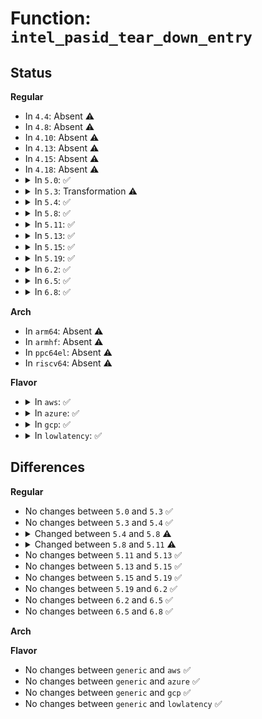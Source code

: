 # Function: <code>intel_pasid_tear_down_entry</code>

## Status
<b>Regular</b>
<ul>
<li>
In <code>4.4</code>: Absent ⚠️
</li>
<li>
In <code>4.8</code>: Absent ⚠️
</li>
<li>
In <code>4.10</code>: Absent ⚠️
</li>
<li>
In <code>4.13</code>: Absent ⚠️
</li>
<li>
In <code>4.15</code>: Absent ⚠️
</li>
<li>
In <code>4.18</code>: Absent ⚠️
</li>
<li>
<details>
<summary>In <code>5.0</code>: ✅</summary>

```c
void intel_pasid_tear_down_entry(struct intel_iommu *iommu, struct device *dev, int pasid);
```

**Collision:** Unique Global

**Inline:** No

**Transformation:** False

**Instances:**

```
In drivers/iommu/intel-pasid.c (ffffffff81694360)
Location: drivers/iommu/intel-pasid.c:459
Inline: False
Direct callers:
  - drivers/iommu/intel-iommu.c:__dmar_remove_one_dev_info
  - drivers/iommu/intel-svm.c:intel_svm_unbind_mm
  - drivers/iommu/intel-svm.c:intel_mm_release
```
**Symbols:**

```
ffffffff81694360-ffffffff816944fc: intel_pasid_tear_down_entry (STB_GLOBAL)
```
</details>
</li>
<li>
<details>
<summary>In <code>5.3</code>: Transformation ⚠️</summary>

```c
void intel_pasid_tear_down_entry(struct intel_iommu *iommu, struct device *dev, int pasid);
```

**Collision:** Unique Global

**Inline:** No

**Transformation:** True

**Instances:**

```
In drivers/iommu/intel-pasid.c (0)
Location: drivers/iommu/intel-pasid.c:444
Inline: False
Direct callers:
  - drivers/iommu/intel-iommu.c:intel_iommu_aux_detach_device
  - drivers/iommu/intel-iommu.c:__dmar_remove_one_dev_info
  - drivers/iommu/intel-svm.c:intel_svm_unbind_mm
  - drivers/iommu/intel-svm.c:intel_mm_release
```
**Symbols:**

```
ffffffff816cd489-ffffffff816cd4af: intel_pasid_tear_down_entry.cold (STB_LOCAL)
ffffffff816ccc80-ffffffff816cce1a: intel_pasid_tear_down_entry (STB_GLOBAL)
```
</details>
</li>
<li>
<details>
<summary>In <code>5.4</code>: ✅</summary>

```c
void intel_pasid_tear_down_entry(struct intel_iommu *iommu, struct device *dev, int pasid);
```

**Collision:** Unique Global

**Inline:** No

**Transformation:** False

**Instances:**

```
In drivers/iommu/intel-pasid.c (ffffffff816f04d0)
Location: drivers/iommu/intel-pasid.c:444
Inline: False
Direct callers:
  - drivers/iommu/intel-iommu.c:intel_iommu_aux_detach_device
  - drivers/iommu/intel-iommu.c:__dmar_remove_one_dev_info
  - drivers/iommu/intel-svm.c:intel_svm_unbind_mm
  - drivers/iommu/intel-svm.c:intel_mm_release
```
**Symbols:**

```
ffffffff816f04d0-ffffffff816f0670: intel_pasid_tear_down_entry (STB_GLOBAL)
```
</details>
</li>
<li>
<details>
<summary>In <code>5.8</code>: ✅</summary>

```c
void intel_pasid_tear_down_entry(struct intel_iommu *iommu, struct device *dev, int pasid, bool fault_ignore);
```

**Collision:** Unique Global

**Inline:** No

**Transformation:** False

**Instances:**

```
In drivers/iommu/intel/pasid.c (ffffffff817a7bd0)
Location: drivers/iommu/intel/pasid.c:492
Inline: False
Direct callers:
  - drivers/iommu/intel/iommu.c:intel_iommu_aux_detach_device
  - drivers/iommu/intel/iommu.c:__dmar_remove_one_dev_info
  - drivers/iommu/intel/svm.c:intel_svm_unbind_gpasid
  - drivers/iommu/intel/svm.c:intel_mm_release
```
**Symbols:**

```
ffffffff817a7bd0-ffffffff817a7da4: intel_pasid_tear_down_entry (STB_GLOBAL)
```
</details>
</li>
<li>
<details>
<summary>In <code>5.11</code>: ✅</summary>

```c
void intel_pasid_tear_down_entry(struct intel_iommu *iommu, struct device *dev, u32 pasid, bool fault_ignore);
```

**Collision:** Unique Global

**Inline:** No

**Transformation:** False

**Instances:**

```
In drivers/iommu/intel/pasid.c (ffffffff817b3a70)
Location: drivers/iommu/intel/pasid.c:500
Inline: False
Direct callers:
  - drivers/iommu/intel/iommu.c:aux_domain_remove_dev
  - drivers/iommu/intel/iommu.c:__dmar_remove_one_dev_info
  - drivers/iommu/intel/svm.c:intel_svm_unbind_gpasid
  - drivers/iommu/intel/svm.c:intel_mm_release
```
**Symbols:**

```
ffffffff817b3a70-ffffffff817b3c5f: intel_pasid_tear_down_entry (STB_GLOBAL)
```
</details>
</li>
<li>
<details>
<summary>In <code>5.13</code>: ✅</summary>

```c
void intel_pasid_tear_down_entry(struct intel_iommu *iommu, struct device *dev, u32 pasid, bool fault_ignore);
```

**Collision:** Unique Global

**Inline:** No

**Transformation:** False

**Instances:**

```
In drivers/iommu/intel/pasid.c (ffffffff81796a50)
Location: drivers/iommu/intel/pasid.c:510
Inline: False
Direct callers:
  - drivers/iommu/intel/iommu.c:intel_iommu_aux_detach_device
  - drivers/iommu/intel/iommu.c:__dmar_remove_one_dev_info
  - drivers/iommu/intel/svm.c:intel_svm_unbind_gpasid
  - drivers/iommu/intel/svm.c:intel_mm_release
```
**Symbols:**

```
ffffffff81796a50-ffffffff81796c8d: intel_pasid_tear_down_entry (STB_GLOBAL)
```
</details>
</li>
<li>
<details>
<summary>In <code>5.15</code>: ✅</summary>

```c
void intel_pasid_tear_down_entry(struct intel_iommu *iommu, struct device *dev, u32 pasid, bool fault_ignore);
```

**Collision:** Unique Global

**Inline:** No

**Transformation:** False

**Instances:**

```
In drivers/iommu/intel/pasid.c (ffffffff8181e9f0)
Location: drivers/iommu/intel/pasid.c:510
Inline: False
Direct callers:
  - drivers/iommu/intel/iommu.c:intel_iommu_aux_detach_device
  - drivers/iommu/intel/iommu.c:__dmar_remove_one_dev_info
  - drivers/iommu/intel/svm.c:intel_svm_unbind_gpasid
  - drivers/iommu/intel/svm.c:intel_mm_release
```
**Symbols:**

```
ffffffff8181e9f0-ffffffff8181ec2f: intel_pasid_tear_down_entry (STB_GLOBAL)
```
</details>
</li>
<li>
<details>
<summary>In <code>5.19</code>: ✅</summary>

```c
void intel_pasid_tear_down_entry(struct intel_iommu *iommu, struct device *dev, u32 pasid, bool fault_ignore);
```

**Collision:** Unique Global

**Inline:** No

**Transformation:** False

**Instances:**

```
In drivers/iommu/intel/pasid.c (ffffffff8195ed50)
Location: drivers/iommu/intel/pasid.c:447
Inline: False
Direct callers:
  - drivers/iommu/intel/iommu.c:__dmar_remove_one_dev_info
  - drivers/iommu/intel/svm.c:intel_mm_release
```
**Symbols:**

```
ffffffff8195ed50-ffffffff8195ef59: intel_pasid_tear_down_entry (STB_GLOBAL)
```
</details>
</li>
<li>
<details>
<summary>In <code>6.2</code>: ✅</summary>

```c
void intel_pasid_tear_down_entry(struct intel_iommu *iommu, struct device *dev, u32 pasid, bool fault_ignore);
```

**Collision:** Unique Global

**Inline:** No

**Transformation:** False

**Instances:**

```
In drivers/iommu/intel/pasid.c (ffffffff81ac6840)
Location: drivers/iommu/intel/pasid.c:456
Inline: False
Direct callers:
  - drivers/iommu/intel/iommu.c:intel_iommu_remove_dev_pasid
  - drivers/iommu/intel/iommu.c:intel_iommu_release_device
  - drivers/iommu/intel/iommu.c:device_block_translation
  - drivers/iommu/intel/svm.c:intel_mm_release
```
**Symbols:**

```
ffffffff81ac6840-ffffffff81ac6a5a: intel_pasid_tear_down_entry (STB_GLOBAL)
```
</details>
</li>
<li>
<details>
<summary>In <code>6.5</code>: ✅</summary>

```c
void intel_pasid_tear_down_entry(struct intel_iommu *iommu, struct device *dev, u32 pasid, bool fault_ignore);
```

**Collision:** Unique Global

**Inline:** No

**Transformation:** False

**Instances:**

```
In drivers/iommu/intel/pasid.c (ffffffff81b13440)
Location: drivers/iommu/intel/pasid.c:447
Inline: False
Direct callers:
  - drivers/iommu/intel/iommu.c:intel_iommu_remove_dev_pasid
  - drivers/iommu/intel/iommu.c:intel_iommu_release_device
  - drivers/iommu/intel/iommu.c:device_block_translation
  - drivers/iommu/intel/svm.c:intel_mm_release
```
**Symbols:**

```
ffffffff81b13440-ffffffff81b1365d: intel_pasid_tear_down_entry (STB_GLOBAL)
```
</details>
</li>
<li>
<details>
<summary>In <code>6.8</code>: ✅</summary>

```c
void intel_pasid_tear_down_entry(struct intel_iommu *iommu, struct device *dev, u32 pasid, bool fault_ignore);
```

**Collision:** Unique Global

**Inline:** No

**Transformation:** False

**Instances:**

```
In drivers/iommu/intel/pasid.c (ffffffff81b68070)
Location: drivers/iommu/intel/pasid.c:233
Inline: False
Direct callers:
  - drivers/iommu/intel/iommu.c:intel_iommu_remove_dev_pasid
  - drivers/iommu/intel/iommu.c:intel_iommu_release_device
  - drivers/iommu/intel/iommu.c:device_block_translation
  - drivers/iommu/intel/svm.c:intel_mm_release
```
**Symbols:**

```
ffffffff81b68070-ffffffff81b6828d: intel_pasid_tear_down_entry (STB_GLOBAL)
```
</details>
</li>
</ul>
<b>Arch</b>
<ul>
<li>
In <code>arm64</code>: Absent ⚠️
</li>
<li>
In <code>armhf</code>: Absent ⚠️
</li>
<li>
In <code>ppc64el</code>: Absent ⚠️
</li>
<li>
In <code>riscv64</code>: Absent ⚠️
</li>
</ul>
<b>Flavor</b>
<ul>
<li>
<details>
<summary>In <code>aws</code>: ✅</summary>

```c
void intel_pasid_tear_down_entry(struct intel_iommu *iommu, struct device *dev, int pasid);
```

**Collision:** Unique Global

**Inline:** No

**Transformation:** False

**Instances:**

```
In drivers/iommu/intel-pasid.c (ffffffff816b5cc0)
Location: drivers/iommu/intel-pasid.c:444
Inline: False
Direct callers:
  - drivers/iommu/intel-iommu.c:intel_iommu_aux_detach_device
  - drivers/iommu/intel-iommu.c:__dmar_remove_one_dev_info
  - drivers/iommu/intel-svm.c:intel_svm_unbind_mm
  - drivers/iommu/intel-svm.c:intel_mm_release
```
**Symbols:**

```
ffffffff816b5cc0-ffffffff816b5e60: intel_pasid_tear_down_entry (STB_GLOBAL)
```
</details>
</li>
<li>
<details>
<summary>In <code>azure</code>: ✅</summary>

```c
void intel_pasid_tear_down_entry(struct intel_iommu *iommu, struct device *dev, int pasid);
```

**Collision:** Unique Global

**Inline:** No

**Transformation:** False

**Instances:**

```
In drivers/iommu/intel-pasid.c (ffffffff81693900)
Location: drivers/iommu/intel-pasid.c:444
Inline: False
Direct callers:
  - drivers/iommu/intel-iommu.c:intel_iommu_aux_detach_device
  - drivers/iommu/intel-iommu.c:__dmar_remove_one_dev_info
  - drivers/iommu/intel-svm.c:intel_svm_unbind_mm
  - drivers/iommu/intel-svm.c:intel_mm_release
```
**Symbols:**

```
ffffffff81693900-ffffffff81693aa0: intel_pasid_tear_down_entry (STB_GLOBAL)
```
</details>
</li>
<li>
<details>
<summary>In <code>gcp</code>: ✅</summary>

```c
void intel_pasid_tear_down_entry(struct intel_iommu *iommu, struct device *dev, int pasid);
```

**Collision:** Unique Global

**Inline:** No

**Transformation:** False

**Instances:**

```
In drivers/iommu/intel-pasid.c (ffffffff816e4190)
Location: drivers/iommu/intel-pasid.c:444
Inline: False
Direct callers:
  - drivers/iommu/intel-iommu.c:intel_iommu_aux_detach_device
  - drivers/iommu/intel-iommu.c:__dmar_remove_one_dev_info
  - drivers/iommu/intel-svm.c:intel_svm_unbind_mm
  - drivers/iommu/intel-svm.c:intel_mm_release
```
**Symbols:**

```
ffffffff816e4190-ffffffff816e4330: intel_pasid_tear_down_entry (STB_GLOBAL)
```
</details>
</li>
<li>
<details>
<summary>In <code>lowlatency</code>: ✅</summary>

```c
void intel_pasid_tear_down_entry(struct intel_iommu *iommu, struct device *dev, int pasid);
```

**Collision:** Unique Global

**Inline:** No

**Transformation:** False

**Instances:**

```
In drivers/iommu/intel-pasid.c (ffffffff816fe850)
Location: drivers/iommu/intel-pasid.c:444
Inline: False
Direct callers:
  - drivers/iommu/intel-iommu.c:intel_iommu_aux_detach_device
  - drivers/iommu/intel-iommu.c:__dmar_remove_one_dev_info
  - drivers/iommu/intel-svm.c:intel_svm_unbind_mm
  - drivers/iommu/intel-svm.c:intel_mm_release
```
**Symbols:**

```
ffffffff816fe850-ffffffff816fe9f0: intel_pasid_tear_down_entry (STB_GLOBAL)
```
</details>
</li>
</ul>

## Differences
<b>Regular</b>
<ul>
<li>
No changes between <code>5.0</code> and <code>5.3</code> ✅
</li>
<li>
No changes between <code>5.3</code> and <code>5.4</code> ✅
</li>
<li>
<details>
<summary>Changed between <code>5.4</code> and <code>5.8</code> ⚠️</summary>
<ul>
<li>
<b>Param added. </b>
<code>bool fault_ignore</code>
</li>
</ul>
</details>
</li>
<li>
<details>
<summary>Changed between <code>5.8</code> and <code>5.11</code> ⚠️</summary>
<ul>
<li>
<b>Param type changed. </b>
<code>int pasid</code> ➡️ <code>u32 pasid</code>
</li>
</ul>
</details>
</li>
<li>
No changes between <code>5.11</code> and <code>5.13</code> ✅
</li>
<li>
No changes between <code>5.13</code> and <code>5.15</code> ✅
</li>
<li>
No changes between <code>5.15</code> and <code>5.19</code> ✅
</li>
<li>
No changes between <code>5.19</code> and <code>6.2</code> ✅
</li>
<li>
No changes between <code>6.2</code> and <code>6.5</code> ✅
</li>
<li>
No changes between <code>6.5</code> and <code>6.8</code> ✅
</li>
</ul>
<b>Arch</b>
<ul>
</ul>
<b>Flavor</b>
<ul>
<li>
No changes between <code>generic</code> and <code>aws</code> ✅
</li>
<li>
No changes between <code>generic</code> and <code>azure</code> ✅
</li>
<li>
No changes between <code>generic</code> and <code>gcp</code> ✅
</li>
<li>
No changes between <code>generic</code> and <code>lowlatency</code> ✅
</li>
</ul>
